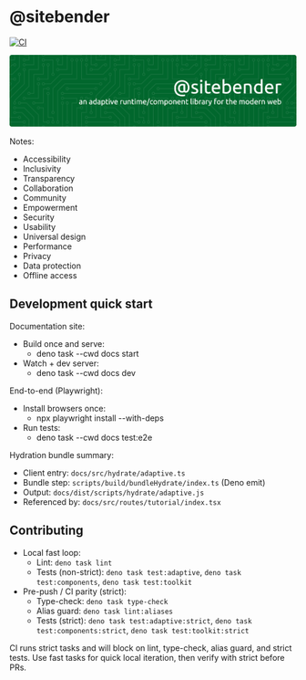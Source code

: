 # @sitebender

[![CI](https://github.com/site-bender/sitebender/actions/workflows/ci.yml/badge.svg?branch=phase-2)](https://github.com/site-bender/sitebender/actions/workflows/ci.yml)

![Header](./github-sitebender-banner.png)

Notes:

- Accessibility
- Inclusivity
- Transparency
- Collaboration
- Community
- Empowerment
- Security
- Usability
- Universal design
- Performance
- Privacy
- Data protection
- Offline access

## Development quick start

Documentation site:

- Build once and serve:
	- deno task --cwd docs start
- Watch + dev server:
	- deno task --cwd docs dev

End-to-end (Playwright):

- Install browsers once:
	- npx playwright install --with-deps
- Run tests:
	- deno task --cwd docs test:e2e

Hydration bundle summary:

- Client entry: `docs/src/hydrate/adaptive.ts`
- Bundle step: `scripts/build/bundleHydrate/index.ts` (Deno emit)
- Output: `docs/dist/scripts/hydrate/adaptive.js`
- Referenced by: `docs/src/routes/tutorial/index.tsx`

## Contributing

- Local fast loop:
	- Lint: `deno task lint`
	- Tests (non-strict): `deno task test:adaptive`, `deno task test:components`, `deno task test:toolkit`
- Pre-push / CI parity (strict):
	- Type-check: `deno task type-check`
	- Alias guard: `deno task lint:aliases`
	- Tests (strict): `deno task test:adaptive:strict`, `deno task test:components:strict`, `deno task test:toolkit:strict`

CI runs strict tasks and will block on lint, type-check, alias guard, and strict tests. Use fast tasks for quick local iteration, then verify with strict before PRs.

